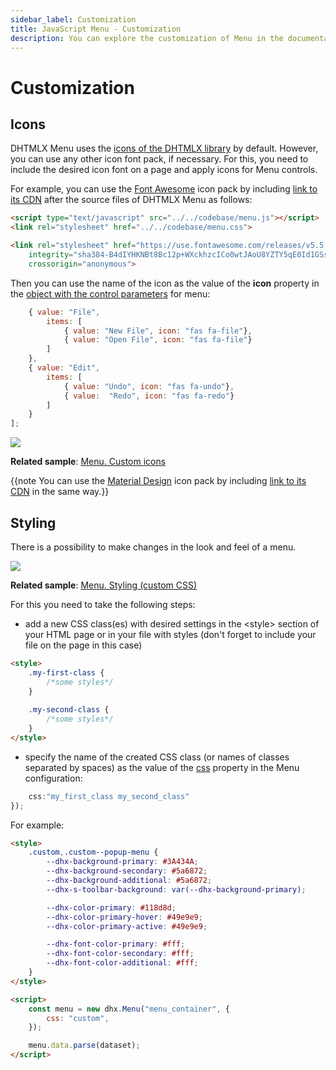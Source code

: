 ```yaml
---
sidebar_label: Customization
title: JavaScript Menu - Customization 
description: You can explore the customization of Menu in the documentation of the DHTMLX JavaScript UI library. Browse developer guides and API reference, try out code examples and live demos, and download a free 30-day evaluation version of DHTMLX Suite.
---
```


# Customization

## Icons

DHTMLX Menu uses the [icons of the DHTMLX library](helpers/icon.md) by default. However, you can use any other icon font pack, if necessary. For this, you need to include the desired icon font on a page and apply icons for Menu controls.

For example, you can use the [Font Awesome](https://fontawesome.com/) icon pack by including [link to its CDN](https://fontawesome.com/how-to-use/on-the-web/setup/getting-started?using=web-fonts-with-css) 
after the source files of DHTMLX Menu as follows:

```html
<script type="text/javascript" src="../../codebase/menu.js"></script>
<link rel="stylesheet" href="../../codebase/menu.css">

<link rel="stylesheet" href="https://use.fontawesome.com/releases/v5.5.0/css/all.css" 
	integrity="sha384-B4dIYHKNBt8Bc12p+WXckhzcICo0wtJAoU8YZTY5qE0Id1GSseTk6S+L3BlXeVIU" 
    crossorigin="anonymous">
```

Then you can use the name of the icon as the value of the **icon** property in the [object with the control parameters](menu/data_loading.md#json-format-templates) for menu:

```javascript
	{ value: "File", 
    	items: [
    		{ value: "New File", icon: "fas fa-file"},
    		{ value: "Open File", icon: "fas fa-file"}   
    	]
    },
    { value: "Edit",
	    items: [
			{ value: "Undo", icon: "fas fa-undo"},
			{ value:  "Redo", icon: "fas fa-redo"}						
		]
	}
];
```

![](../assets/menu/custom_icons.png)

**Related sample**: [Menu. Custom icons](https://snippet.dhtmlx.com/nkmz6ilv)

{{note You can use the [Material Design](https://materialdesignicons.com/) icon pack by including [link to its CDN](https://cdnjs.cloudflare.com/ajax/libs/MaterialDesign-Webfont/2.5.94/css/materialdesignicons.css) in the same way.}}

## Styling

There is a possibility to make changes in the look and feel of a menu. 

![](../assets/menu/custom_menu.png)

**Related sample**: [Menu. Styling (custom CSS)](https://snippet.dhtmlx.com/kfy2th5n)

For this you need to take the following steps:

- add a new CSS class(es) with desired settings in the &lt;style&gt; section of your HTML page or in your file with styles (don't forget to include your file on the page in this case)

```html
<style>
	.my-first-class {
		/*some styles*/
	}
    
    .my-second-class {
		/*some styles*/
	}
</style>
```

- specify the name of the created CSS class (or names of classes separated by spaces) as the value of the [css](menu/api/menu_css_config.md) property in the Menu configuration:

```javascript
    css:"my_first_class my_second_class"
});
```

For example:

```html
<style>
	.custom,.custom--popup-menu {
		--dhx-background-primary: #3A434A;
		--dhx-background-secondary: #5a6872;
		--dhx-background-additional: #5a6872;
		--dhx-s-toolbar-background: var(--dhx-background-primary);

		--dhx-color-primary: #118d8d;
		--dhx-color-primary-hover: #49e9e9;
		--dhx-color-primary-active: #49e9e9;

		--dhx-font-color-primary: #fff;
		--dhx-font-color-secondary: #fff;
		--dhx-font-color-additional: #fff;
	}
</style>

<script>
	const menu = new dhx.Menu("menu_container", {
	    css: "custom",
	});

	menu.data.parse(dataset);
</script>
```
